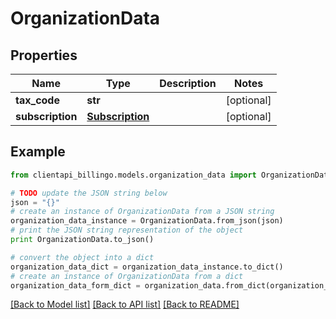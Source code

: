 # OrganizationData


## Properties
Name | Type | Description | Notes
------------ | ------------- | ------------- | -------------
**tax_code** | **str** |  | [optional] 
**subscription** | [**Subscription**](Subscription.md) |  | [optional] 

## Example

```python
from clientapi_billingo.models.organization_data import OrganizationData

# TODO update the JSON string below
json = "{}"
# create an instance of OrganizationData from a JSON string
organization_data_instance = OrganizationData.from_json(json)
# print the JSON string representation of the object
print OrganizationData.to_json()

# convert the object into a dict
organization_data_dict = organization_data_instance.to_dict()
# create an instance of OrganizationData from a dict
organization_data_form_dict = organization_data.from_dict(organization_data_dict)
```
[[Back to Model list]](../README.md#documentation-for-models) [[Back to API list]](../README.md#documentation-for-api-endpoints) [[Back to README]](../README.md)


